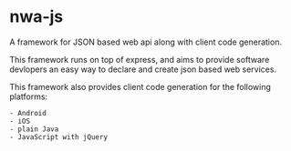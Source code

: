 nwa-js
======

A framework for JSON based web api along with client code generation.

This framework runs on top of express, and aims to provide software 
devlopers an easy way to declare and create json based web services.

This framework also provides client code generation for the following platforms:

    - Android
    - iOS
    - plain Java
    - JavaScript with jQuery
